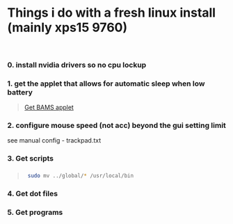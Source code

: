 # Things i do with a fresh linux install (mainly xps15 9760)


<br/>


### 0. install nvidia drivers so no cpu lockup

### 1. get the applet that allows for automatic sleep when low battery
>  [Get BAMS applet](https://cinnamon-spices.linuxmint.com/applets/view/255)      

### 2. configure mouse speed (not acc) beyond the gui setting limit
see manual  config - trackpad.txt



### 3. Get scripts
###
>   ```sh
>    sudo mv ../global/* /usr/local/bin
>   ```

### 4. Get dot files

### 5. Get programs
